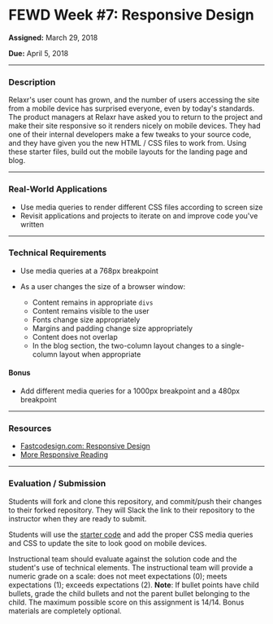 # FEWD Week #7: Responsive Design

**Assigned:** March 29, 2018

**Due:** April 5, 2018

---

### Description

Relaxr's user count has grown, and the number of users accessing the site from a mobile device has surprised everyone, even by today's standards. The product managers at Relaxr have asked you to return to the project and make their site responsive so it renders nicely on mobile devices. They had one of their internal developers make a few tweaks to your source code, and they have given you the new HTML / CSS files to work from. Using these starter files, build out the mobile layouts for the landing page and blog.

---


### Real-World Applications

- Use media queries to render different CSS files according to screen size
- Revisit applications and projects to iterate on and improve code you've written

---


### Technical Requirements

- Use media queries at a 768px breakpoint
- As a user changes the size of a browser window:

  - Content remains in appropriate ```divs```
  - Content remains visible to the user
  - Fonts change size appropriately
  - Margins and padding change size appropriately
  - Content does not overlap
  - In the blog section, the two-column layout changes to a single-column layout when appropriate

#### Bonus

- Add different media queries for a 1000px breakpoint and a 480px breakpoint

---

### Resources


- [Fastcodesign.com: Responsive Design](http://www.fastcodesign.com/3038367/9-gifs-that-explain-responsive-design-brilliantly)
- [More Responsive Reading](http://bradfrost.github.io/this-is-responsive/)

---

### Evaluation / Submission

Students will fork and clone this repository, and commit/push their changes to their forked repository. They will Slack the link to their repository to the instructor when they are ready to submit.

Students will use the [starter code](starter_code/) and add the proper CSS media queries and CSS to update the site to look good on mobile devices.

Instructional team should evaluate against the solution code and the student's use of technical elements. The instructional team will provide a numeric grade on a scale: does not meet expectations (0); meets expectations (1); exceeds expectations (2).  **Note**: If bullet points have child bullets, grade the child bullets and not the parent bullet belonging to the child. The maximum possible score on this assignment is 14/14. Bonus materials are completely optional.

